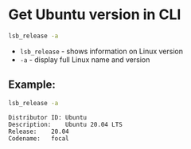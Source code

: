 # Get Ubuntu version in CLI

```bash
lsb_release -a
```

- `lsb_release` - shows information on Linux version
- `-a` - display full Linux name and version

## Example: 
```bash
lsb_release -a
```
```
Distributor ID:	Ubuntu
Description:	Ubuntu 20.04 LTS
Release:	20.04
Codename:	focal
```

